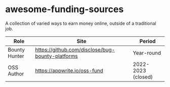 # awesome-funding-sources
A collection of varied ways to earn money online, outside of a traditional job.

| Role | Site | Period |
|--------|--------|--------|
| Bounty Hunter | https://github.com/disclose/bug-bounty-platforms | Year-round |
| OSS Author | https://appwrite.io/oss-fund | 2022-2023 (closed) |
